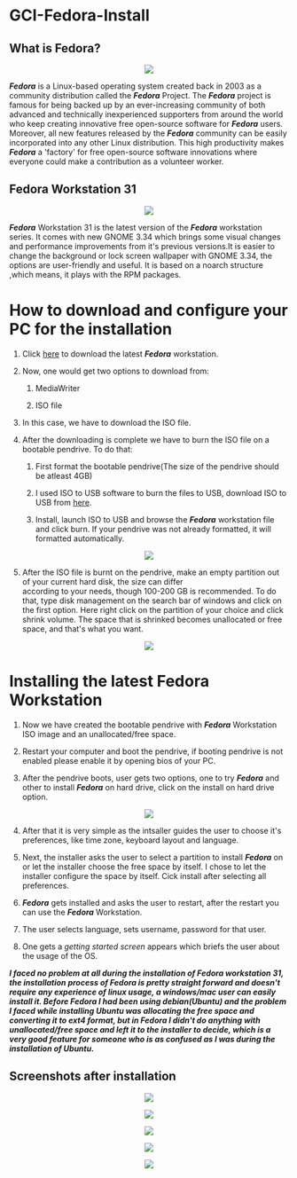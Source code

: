 # GCI-Fedora-Install

## What is Fedora?

<p align="center">
  <img src="https://github.com/Ayush19-01/GCI-Fedora-Install/blob/master/1.png">
</p>

___Fedora___ is a Linux-based operating system created back in 2003 as a community distribution called the ___Fedora___ Project. 
The ___Fedora___ project is famous for being backed up by an ever-increasing community of both advanced and technically
inexperienced supporters from around the world who keep creating innovative free open-source software for ___Fedora___ users.
Moreover, all new features released by the ___Fedora___ community can be easily incorporated into any other Linux distribution.
This high productivity makes ___Fedora___ a 'factory' for free open-source software innovations where everyone could make a 
contribution as a volunteer worker.

## Fedora Workstation 31

<p align="center">
    <img src="https://github.com/Ayush19-01/GCI-Fedora-Install/blob/master/2.jpg">
</p>

___Fedora___ Workstation 31 is the latest version of the ___Fedora___ workstation series. It comes with new GNOME 3.34 which brings
some visual changes and performance improvements from it's previous versions.It is easier to change the background or 
lock screen wallpaper with GNOME 3.34, the options are user-friendly and useful. It is based on a noarch structure ,which 
means, it plays with the RPM packages.

# How to download and configure your PC for the installation
1. Click [here](https://getfedora.org/en/workstation/download/) to download the latest ___Fedora___ workstation.

2. Now, one would get two options to download from:

    1. MediaWriter
    
    2. ISO file
  
3. In this case, we have to download the ISO file.

4. After the downloading is complete we have to burn the ISO file on a bootable pendrive. To do that:
    
      1. First format the bootable pendrive(The size of the pendrive should be atleast 4GB)
      
      2. I used ISO to USB software to burn the files to USB, download ISO to USB from [here](http://www.softsea.com/download/ISO-to-USB.html).

      3. Install, launch ISO to USB and browse the ___Fedora___ workstation file and click burn. If your pendrive was not already 
      formatted, it will formatted automatically.
      
<p align="center">
    <img src="https://github.com/Ayush19-01/GCI-Fedora-Install/blob/master/3.PNG">
<p>

5. After the ISO file is burnt on the pendrive, make an empty partition out of your current hard disk, the size can differ  
according to your needs, though 100-200 GB is recommended. To do that, type disk management on the search bar of windows and 
click on the first option. Here right click on the partition of your choice and click shrink volume. The space that is 
shrinked becomes unallocated or free space, and that's what you want.

<p align="center">
  <img src="https://github.com/Ayush19-01/GCI-Fedora-Install/blob/master/4.png">
</p>

# Installing the latest Fedora Workstation

1. Now we have created the bootable pendrive with ___Fedora___ Workstation ISO image and an unallocated/free space.

2. Restart your computer and boot the pendrive, if booting pendrive is not enabled please enable it by opening bios of your PC.

3. After the pendrive boots, user gets two options, one to try ___Fedora___ and other to install ___Fedora___ on hard drive, click on 
the install on hard drive option.

<p align="center">
  <img src="https://github.com/Ayush19-01/GCI-Fedora-Install/blob/master/10.jpg">
</p>

4. After that it is very simple as the intsaller guides the user to choose it's preferences, like time zone, keyboard layout and
language.

5. Next, the installer asks the user to select a partition to install ___Fedora___ on or let the installer choose the free space
by itself. I chose to let the installer configure the space by itself. Cick install after selecting all preferences.

6. ___Fedora___ gets installed and asks the user to restart, after the restart you can use the ___Fedora___ Workstation.

7. The user selects language, sets username, password for that user.

8. One gets a _getting started screen_ appears which briefs the user about the usage of the OS.

___I faced no problem at all during the installation of Fedora workstation 31, the installation process of Fedora is pretty 
straight forward and doesn't require any experience of linux usage, a windows/mac user can easily install it. Before Fedora 
I had been using debian(Ubuntu) and the problem I faced while installing Ubuntu was allocating the free space and converting
it to ext4 format, but in Fedora I didn't do anything with unallocated/free space and left it to the installer to decide, 
which is a very good feature for someone who is as confused as I was during the installation of Ubuntu.___

## Screenshots after installation

<p align="center">
  <img src="https://github.com/Ayush19-01/GCI-Fedora-Install/blob/master/5.png">
</p>



<p align="center">
  <img src="https://github.com/Ayush19-01/GCI-Fedora-Install/blob/master/6.png">
</p>



<p align="center">
  <img src="https://github.com/Ayush19-01/GCI-Fedora-Install/blob/master/7.png">
</p>



<p align="center">
  <img src="https://github.com/Ayush19-01/GCI-Fedora-Install/blob/master/8.png">
</p>



<p align="center">
  <img src="https://github.com/Ayush19-01/GCI-Fedora-Install/blob/master/9.png">
</p>




